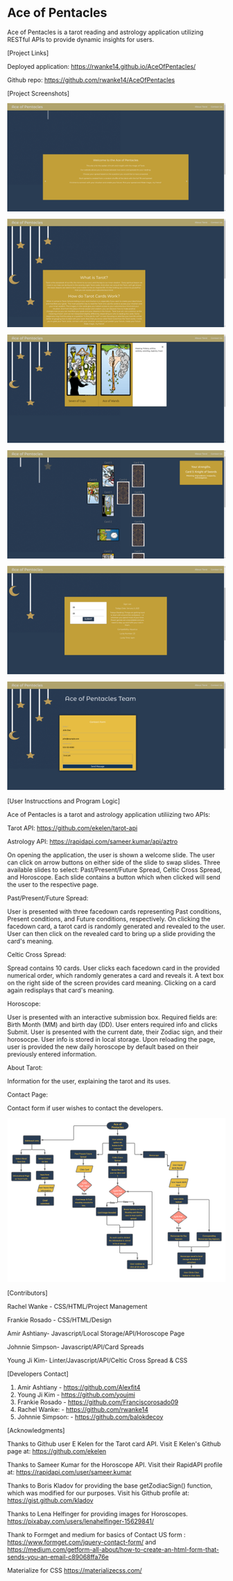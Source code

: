 # Ace of Pentacles

Ace of Pentacles is a tarot reading and astrology application utilizing RESTful APIs to provide dynamic insights for users. 

[Project Links]

Deployed application: https://rwanke14.github.io/AceOfPentacles/ 

Github repo: https://github.com/rwanke14/AceOfPentacles 

[Project Screenshots]

![Homepage](./assets/screenshots/homepage.png)

![About](./assets/screenshots/about.png)

![Past Present Future](./assets/screenshots/past-present-future.png)

![Celtic Cross](./assets/screenshots/celtic.png)

![Horoscope](./assets/screenshots/horoscope.png)

![Contact](./assets/screenshots/contact.png)

[User Instrucctions and Program Logic]

Ace of Pentacles is a tarot and astrology application utiliizing two APIs: 

Tarot API: https://github.com/ekelen/tarot-api 

Astrology API: https://rapidapi.com/sameer.kumar/api/aztro 

On opening the application, the user is shown a welcome slide. The user can click on arrow buttons on either side of the slide to swap slides. Three available slides to select: Past/Present/Future Spread, Celtic Cross Spread, and Horoscope. Each slide contains a button which when clicked will send the user to the respective page. 

Past/Present/Future Spread: 

User is presented with three facedown cards representing Past conditions, Present conditions, and Future conditions, respectively. On clicking the facedown card, a tarot card is randomly generated and revealed to the user. User can then click on the revealed card to bring up a slide providing the card's meaning. 

Celtic Cross Spread: 

Spread contains 10 cards. User clicks each facedown card in the provided numerical order, which randomly generates a card and reveals it. A text box on the right side of the screen provides card meaning. Clicking on a card again redisplays that card's meaning.

Horoscope: 

User is presented with an interactive submission box. Required fields are: Birth Month (MM) and birth day (DD). User enters required info and clicks Submit. User is presented with the current date, their Zodiac sign, and their horosocpe. User info is stored in local storage. Upon reloading the page, user is provided the new daily horoscope by default based on their previously entered information.

About Tarot:

Information for the user, explaining the tarot and its uses. 

Contact Page:

Contact form if user wishes to contact the developers. 

![Data Flow Chart for Ace of Pentacles](./assets/screenshots/AceofPentaclesDataFlow.png)

[Contributors]

Rachel Wanke - CSS/HTML/Project Management

Frankie Rosado - CSS/HTML/Design

Amir Ashtiany- Javascript/Local Storage/API/Horoscope Page

Johnnie Simpson- Javascript/API/Card Spreads

Young Ji Kim- Linter/Javascript/API/Celtic Cross Spread & CSS

[Developers Contact]

1. Amir Ashtiany - https://github.com/Alexfit4
2. Young Ji Kim - https://github.com/youjmi
3. Frankie Rosado - https://github.com/Franciscorosado09
4. Rachel Wanke: - https://github.com/rwanke14 
5. Johnnie Simpson: - https://github.com/balokdecoy

[Acknowledgments]

Thanks to Github user E Kelen for the Tarot card API. Visit E Kelen's Github page at: https://github.com/ekelen 

Thanks to Sameer Kumar for the Horoscope API. Visit their RapidAPI profile at: https://rapidapi.com/user/sameer.kumar 

Thanks to Boris Kladov for providing the base getZodiacSign() function, which was modified for our purposes. Visit his Github profile at: https://gist.github.com/kladov 

Thanks to Lena Helfinger for providing images for Horoscopes.  https://pixabay.com/users/lenahelfinger-15629841/

Thank to Formget and medium for basics of Contact US form : https://www.formget.com/jquery-contact-form/  and https://medium.com/getform-all-about/how-to-create-an-html-form-that-sends-you-an-email-c89068ffa76e

Materialize for CSS https://materializecss.com/

